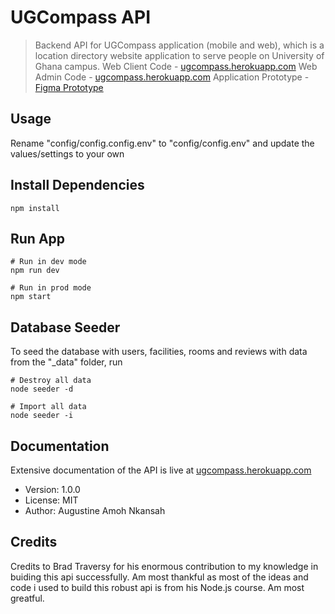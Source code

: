 # UGCompass API

> Backend API for UGCompass application (mobile and web), which is a location directory website application to serve people on University of Ghana campus.
> Web Client Code - [ugcompass.herokuapp.com](https://github.com/augedoo/ugcompass.com)
> Web Admin Code - [ugcompass.herokuapp.com](https://github.com/augedoo/ugcompass-admin)
> Application Prototype - [Figma Prototype](https://www.figma.com/proto/SNhFwF42WQ6b7WDLdMhqUz/UGCompass?page-id=103%3A2294&node-id=108%3A5921)

## Usage

Rename "config/config.config.env" to "config/config.env" and update the values/settings to your own

## Install Dependencies

```
npm install
```

## Run App

```
# Run in dev mode
npm run dev

# Run in prod mode
npm start
```

## Database Seeder

To seed the database with users, facilities, rooms and reviews with data from the "\_data" folder, run

```
# Destroy all data
node seeder -d

# Import all data
node seeder -i
```

## Documentation

Extensive documentation of the API is live at [ugcompass.herokuapp.com](https://ugcompass.herokuapp.com/)

- Version: 1.0.0
- License: MIT
- Author: Augustine Amoh Nkansah

## Credits

Credits to Brad Traversy for his enormous contribution to my knowledge in buiding this api successfully. Am most thankful as
most of the ideas and code i used to build this robust api is from his Node.js course. Am most greatful.
